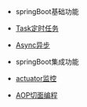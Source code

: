 
* springBoot基础功能
 
 * [Task定时任务](springBootDemo/Task.md)
 * [Async异步](springBootDemo/Async.md)
 
* springBoot集成功能
 
 * [actuator监控](springBootDemo/actuator.md)
 * [AOP切面编程](springBootDemo/AOP.md)